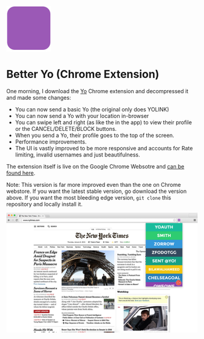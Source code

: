 ![](/images/icon-128.png)

# Better Yo (Chrome Extension)

One morning, I download the [Yo](http://justyo.co) Chrome extension and decompressed it and made some changes:
- You can now send a basic Yo (the original only does YOLINK)
- You can now send a Yo with your location in-browser
- You can swipe left and right (as like the in the app) to view their profile or the CANCEL/DELETE/BLOCK buttons.
- When you send a Yo, their profile goes to the top of the screen.
- Performance improvements.
- The UI is vastly improved to be more responsive and accounts for Rate limiting, invalid usernames and just beautifulness.

The extension itself is live on the Google Chrome Websotre and [can be found here](https://chrome.google.com/webstore/detail/better-yo/hckkeplhmlafhhikfphkbcekphbngfcl).

Note: This version is far more improved even than the one on Chrome webstore. If you want the latest stable version, go download the version above. If you want the most bleeding edge version, `git clone` this repository and locally install it.

![](/images/ss-small.png)